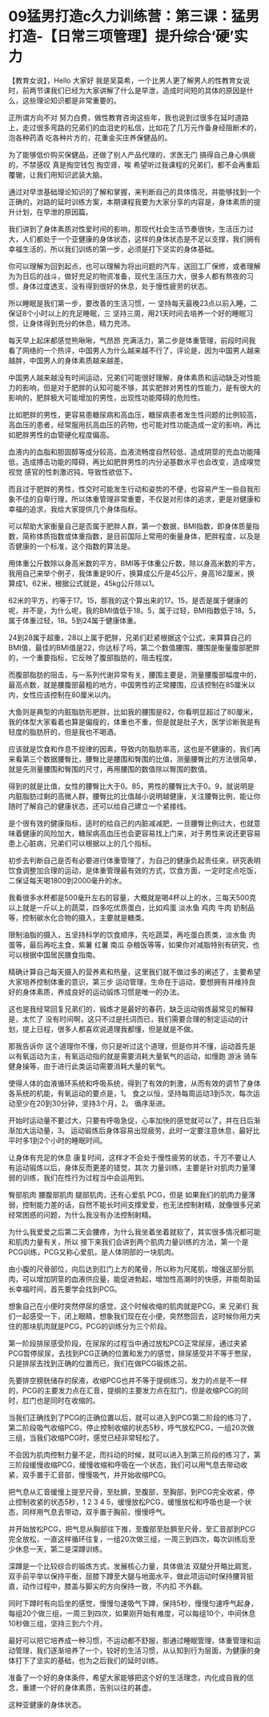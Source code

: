 # 09猛男打造c久力训练营：第三课：猛男打造-【日常三项管理】提升综合‘硬’实力

【教育女说】，Hello 大家好 我是吴莫希，一个比男人更了解男人的性教育女说时，前两节课我们已经为大家讲解了什么是早泄，造成时间短的具体的原因是什么，这些理论知识都是非常重要的。

正所谓方向不对 努力白费，做性教育咨询这些年，我也说到过很多在延时道路上，走过很多弯路的兄弟们的血泪史的私信，比如花了几万元作备身经阻断术的，泡各种药酒 吃各种片方的，花重金买庄养保健品的。

为了能够低价购买保健品，还做了别人产品代理的，求医无门 搞得自己身心俱疲的，不禁感叹 真是掏空钱包 掏空肾，唉 希望听过我课程的兄弟们，都不会再重蹈覆辙，让我们用知识武装大脑。

通过对早泄基础理论知识的了解和掌握，来判断自己的具体情况，并能够找到一个正确的，对路的延时训练方案，本期课程我要为大家分享的内容是，身体素质的提升计划，在早泄的原因篇。

我们讲到了身体素质对性爱时间的影响，那现代社会生活节奏很快，生活压力过大，人们都处于一个亚健康的身体状态，这样的身体状态是不足以支撑，我们拥有幸福生活的，所以我们训练的第一步，必须是打下坚实的身体基础。

你可以理解为回到起点，也可以理解为将出问题的汽车，送回工厂保修，或者理解为为日后的战斗，做好充足的物资准备，现代生活压力大，很多人都有熬夜的习惯，身体过度透支，没有得到很好的休息，处于慢性疲劳的状态。

所以睡眠是我们第一步，要改善的生活习惯，一 坚持每天最晚23点以前入睡，二 保证8个小时以上的充足睡眠，三 坚持三周，用21天时间去培养一个好的睡眠习惯，让身体得到充分的休息，精力充沛。

每天早上起床都感觉熊啾啾，气昂昂 充满活力，第二步是体重管理，前段时间我看了网络的一个热评，中国男人为什么越来越不行了，评论是，因为中国男人越来越胖，中国男人的身体素质越来越差。

中国男人越来越没有时间运动，兄弟们可能很好理解，身体素质和运动缺乏对性能力的影响，但是对于肥胖的认知可能不够，其实肥胖对男性的性能力，是有很大的影响的，肥胖极大可能增加的男性，出现性功能障碍的危险性。

比如肥胖的男性，更容易患糖尿病和高血压，糖尿病患者发生性问题的比例较高，高血压的患者，经常服用抗高血压的药物，也可能对性功能造成一定的影响，再比如肥胖男性的血管硬化程度偏高。

血液内的血脂和胆固醇等成分较高，血液流畅度自然较低，造成阴莖的充血功能降低，造成搏击功能的障碍，再比如肥胖男性的内分泌基数水平也会改变，造成嗅觉 视觉 感官的性刺激迟钝，导致性欲低下。

而且过于肥胖的男性，性交时可能发生行动和姿势的不便，也容易产生一些自我形象不佳的自卑行理，所以体重管理非常重要，不仅是对形体的追求，更是对健康和幸福的追求，我给大家提供几个身体指标。

可以帮助大家衡量自己是否属于肥胖人群，第一个数据，BMI指数，即身体质量指数，简称体质指数或体重指数，是目前国际上常用的衡量身体，肥胖程度，以及是否健康的一个标准，这个指数的算法是。

用体重公斤数除以身高米数的平方，BMI等于体重公斤数，除以身高米数的平方，我用自己来举个例子，我体重是90斤，换算成公斤是45公斤，身高162厘米，换算成1。62米，根据公式就是，45kg公斤除以1。

62米的平方，约等于17。15，那我的这个算出来的17。15，是否是属于健康的呢，并不是，为什么呢，我的BMI值低于18。5，属于过轻，BMI指数低于18。5，属于体重过轻，18。5到24属于健康体重。

24到28属于超重，28以上属于肥胖，兄弟们赶紧根据这个公式，来算算自己的BMI值，最佳的BMI值是22，你达标了吗，第二个数值腰围，腰围是衡量腹部肥胖的，一个重要指标，它反映了腹部脂肪的，阻击程度。

而腹部脂肪的阻击，与一系列代谢异常有关，腰围主要是，测量腰腹部幅度中的，最高点数，就是腰腹部最粗的地方，中国男性的正常腰围，应该控制在85厘米以内，女性应该控制在80厘米以内。

大鱼则是典型的内脏脂肪形肥胖，比如我的腰围是82，你看明显超过了80厘米，我的体型大家看着也算是偏瘦的，体重也不重，但是就是肚子大，医学诊断我是有轻度的脂肪肝的，但是我也不喝酒。

应该就是饮食和作息不规律的因素，导致内防脂肪率高，这也是不健康的，我们再来看第三个数据腰臀比，腰臀比是腰围和臀围的比值，测量腰臀比的方法很简单，就是先测量腰围和臀围的尺寸，再用腰围的数值除以臀围的数值。

得到的就是比值，女性的腰臀比大于0。85，男性的腰臀比大于0。9，就说明是内脏脂肪过剩的高微人群，腰臀比的比值越小说明越健康，关注腰臀比例，能让你随时了解自己的健康状态，还可以给自己建立一个紧接线。

是个很有效的健康指标，适时的给自己的内脏减减肥，一旦腰臀比例过大，也就意味着健康的风险加大，糖尿病高血压也会更容易找上门来，对于男性来说还更容易患上心脏病，兄弟们可以根据以上的几个指标。

初步去判断自己是否有必要进行体重管理了，为自己的健康负起责任来，研究表明饮食调整加合理的运动，是体重管理最有效的方式，饮食方面，一定时定点吃饭，二保证每天喝1800到2000毫升的水。

我看很多水杯都是500毫升左右的容量，大概就是喝4杯以上的水，三每天500克以上就是一斤以上的蔬菜，四多吃优质蛋白，比如鸡蛋 淡水鱼 鸡肉 牛肉 奶制品等，控制碳水化合物的摄入，主要就是糖类。

限制油脂的摄入，五坚持科学的饮食顺序，先吃蔬菜，再吃蛋白质类，淡水鱼 肉 蛋等，最后再吃主食，紫薯 红薯 南瓜 杂粮饭等等，如果你对减脂特别有研究，也可以根据中国居民膳食指南。

精确计算自己每天摄入的营养素和热量，这里我们就不做过多的阐述了，主要希望大家培养控制体重的意识，第三步 运动管理，生命在于运动，要想拥有并维持良好的身体素质，养成良好的运动锻炼习惯是唯一的办法。

这也是我经常回复兄弟们的，锻炼才是最好的春药，缺乏运动锻炼最常见的解释是，太忙了 没有时间啊，这只不过是托词而已，我们需要合理的制定运动的计划，提上日程，很多人都喜欢说道理我都懂，但是就是不做。

那我告诉你 这个道理你不懂，你只是听过这个道理，但是你并不懂，运动首先是以有氧运动为主，有氧运动指的就是需要消耗大量氧气的运动，如慢跑 游泳 骑车 健身操等，由于进行此类运动需要消耗大量的氧气。

使得人体的血液循环系统和呼吸系统，得到了有效的刺激，从而有效的调节了身体各系统的机能，有氧运动的要点是，1。 食之以恒，坚持每周运动3到5次，每次运动至少在20到30分钟，坚持3个月，2。 循序渐进。

开始时运动量不要过大，只要有呼吸急促，心率加快的感觉就可以了，并在日后渐渐加大运动量，3。 运动锻炼后身体容易出现疲劳，此时一定要注意休息，最好比平时多1到2个小时的睡眠时间。

让身体有充足的休息 康复时间，这样才不会处于慢性疲劳的状态，千万不要让人有运动锻炼以后，身体反而更差的错觉，其次 力量训练，主要是针对肌肉力量薄弱的训练，我们在性行为过程当中会运用到。

臀部肌肉 腰腹部肌肉 腿部肌肉，还有心爱肌 PCG，但是 如果我们的肌肉力量薄弱，控制能力差的话，自然不能长时间支撑爱爱，也无法控制射精，就像很多兄弟经常困惑的问题，为什么我没有办法控制射精。

为什么我爱爱之后第二天会腰疼，为什么我坐着坐着就软了，其实很多情况都可能和肌肉力量有关，所以 接下来我们会讲到两个肌肉力量训练的方法，第一个是PCG训练，PCG又称心爱肌，是人体阴部的一块肌肉。

由小腹的尺骨部位，向后达到肛门上方的尾骨，所以称为尺尾肌，增强这部分肌肉，可以增加阴莖的血液供应量，能促进勃起，增加性高潮时的快感，并能帮助延长幸福时间，首先要学会找到PCG。

想象自己在小便时突然停尿的感觉，这个时候收缩的肌肉就是PCG，来 兄弟们 我们一起感受一下，闭上眼睛，想象我们现在在小便，突然憋回去，这时候你用力夹住的那块肌肉就是PCG，PCG的训练分为三个阶段。

第一阶段排尿感受阶段，在尿尿的过程当中通过放松PCG正常尿尿，通过夹紧PCG暂停尿尿，去找到PCG正确的位置和发力的感觉，排尿感受并不等于憋尿，只是排尿去找到正确的位置而已，我们在做PCG锻炼之前。

先要排空膀胱储存的尿液，收缩PCG也并不等于提纲练习，发力的点是不一样的，PCG的主要发力点在汇音，提纲的主要发力点在肛门，但是收缩PCG的同时，肛门也是同时在收缩的。

当我们正确找到了PCG的正确位置以后，就可以进入到PCG第二阶段的练习了，第二阶段吸气收缩PCG，停止控制收缩的状态5秒，呼气放松PCG，一组20次做三组，当我们收缩PCG时，感觉已经非常轻松了。

不会因为肌肉控制力量不足，而抖动的时候，就可以进入到第三阶段的练习了，第三阶段缓慢收缩PCG，缓慢收缩和呼吸在一个状态，我们可以用气息去带动收紧，双手置于汇音部，慢慢吸气，并开始收缩PCG。

把气息从汇音缓慢上提至尺骨，至肚臍，至腹部，至胸部，到PCG完全收紧，停止控制收紧的状态5秒，1 2 3 4 5，缓慢放松PCG，缓慢放松和呼吸也是一个状态，同样用气息去带动，双手置于胸前，慢慢呼气。

并开始放松PCG，把气息从胸部往下推，至腹部至肚臍至尺骨，至汇音部到PCG完全放松，一直这样循环往复，一组20次做三组，一周三到四次，每次训练后至少休息一天，第二是深蹲训练。

深蹲是一个比较综合的锻炼方式，发展核心力量，具体做法 双腿分开略比肩宽，双手前平举以保持平衡，屈膝下蹲至大腿与地面水平，做此项运动时保持腰背挺直，动作过程中，膝盖与脚尖的方向保持一致，不内扣 不外翻。

同时下蹲时有向后坐的感觉，慢慢匀速吸气下蹲，保持5秒，慢慢匀速呼气起身，每组20个做三组，一周三到四次，如果刚开始有难度，可以每组10个，中间休息10秒做三组，坚持三到六个月。

最好可以把它培养成一种习惯，不运动都不舒服，那通过睡眠管理，体重管理和运动管理，我们逐渐培养了一个，较好的生活习惯，从认知到行为层面，为健康的身体打下了坚实的基础，也为之后我们的延时训练。

准备了一个好的身体条件，希望大家能够把这个好的生活理念，内化成自我的信念，重建一个好的身体素质，告别以往的甚虚。

这种亚健康的身体状态。